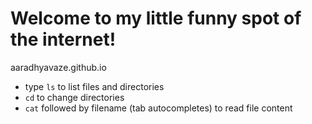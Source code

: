 # Welcome to my little funny spot of the internet!

aaradhyavaze.github.io

- type `ls` to list files and directories
- `cd` to change directories
- `cat` followed by filename (tab autocompletes) to read file content